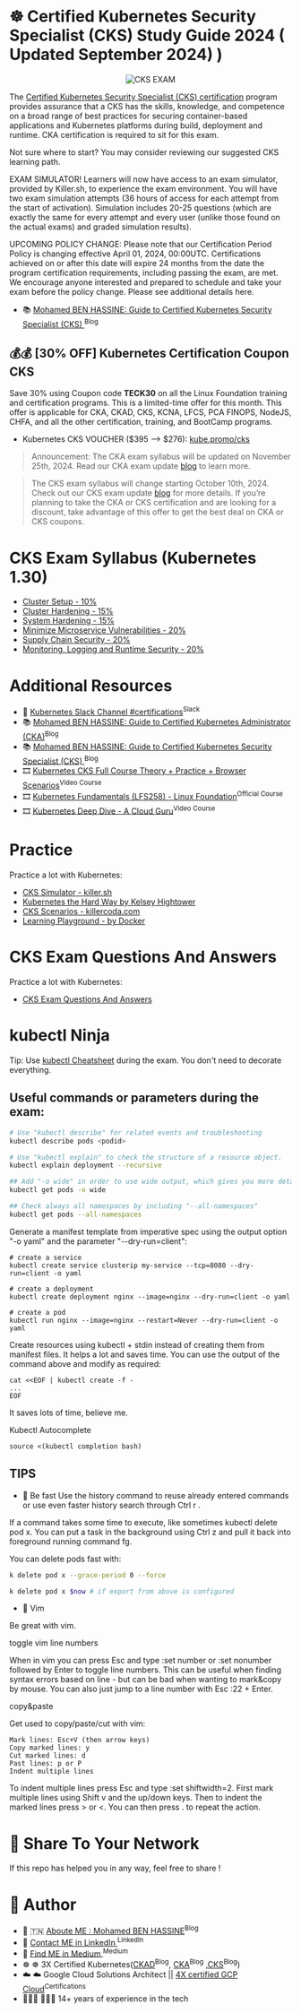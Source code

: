 # ☸️ Certified Kubernetes Security Specialist (CKS) Study Guide 2024 ( Updated September 2024) )

<p align="center">
  <img src="assets/cks.png" alt="CKS EXAM">
</p>

The [Certified Kubernetes Security Specialist (CKS) certification](https://www.cncf.io/certification/cks/)  program provides assurance that a CKS has the skills, knowledge, and competence on a broad range of best practices for securing container-based applications and Kubernetes platforms during build, deployment and runtime. CKA certification is required to sit for this exam.

 
Not sure where to start? You may consider reviewing our suggested CKS learning path.

EXAM SIMULATOR! Learners will now have access to an exam simulator, provided by Killer.sh, to experience the exam environment. You will have two exam simulation attempts (36 hours of access for each attempt from the start of activation).
Simulation includes 20-25 questions (which are exactly the same for every attempt and every user (unlike those found on the actual exams) and graded simulation results).

UPCOMING POLICY CHANGE: Please note that our Certification Period Policy is changing effective April 01, 2024, 00:00UTC. Certifications achieved on or after this date will expire 24 months from the date the program certification requirements, including passing the exam, are met. We encourage anyone interested and prepared to schedule and take your exam before the policy change. Please see additional details here.

* 📚 [Mohamed BEN HASSINE: Guide to Certified Kubernetes Security Specialist (CKS) ](https://teckbootcamps.com/cks-exam-study-guide/)<sup>Blog</sup>

## 💰💰 [30% OFF] Kubernetes Certification Coupon CKS

Save 30% using Coupon code **TECK30** on all the Linux Foundation training and certification programs. This is a limited-time offer for this month. This offer is applicable for CKA, CKAD, CKS, KCNA, LFCS, PCA FINOPS, NodeJS, CHFA, and all the other certification, training, and BootCamp programs.

-  Kubernetes CKS VOUCHER ($395 —> $276): [kube.promo/cks](https://teckbootcamps.com/go/cks-exam-2024/)


> Announcement: The CKA exam syllabus will be updated on November 25th, 2024. Read our CKA exam update [blog](https://teckbootcamps.com/cka-exam-update-new-features-and-removed-content-explained/) to learn more.

> The CKS exam syllabus will change starting October 10th, 2024. Check out our CKS exam update [blog](https://teckbootcamps.com/cks-exam-update-whats-new-whats-removed/) for more details.
If you’re planning to take the CKA or CKS certification and are looking for a discount, take advantage of this offer to get the best deal on CKA or CKS coupons.


# CKS Exam Syllabus (Kubernetes 1.30) 
- [Cluster Setup - 10%](a.cluster-setup.md)
- [Cluster Hardening - 15%](b.cluster-hardening.md)
- [System Hardening - 15%](c.system-hardening.md)
- [Minimize Microservice Vulnerabilities - 20%](d.minimize-microservice-vulnerabilities.md)
- [Supply Chain Security - 20%](e.supply-chain-security.md)
- [Monitoring, Logging and Runtime Security - 20%](f.monitoring-logging-and-runtime-security.md)


# Additional Resources
* 💬 [Kubernetes Slack Channel #certifications](https://kubernetes.slack.com/)<sup>Slack</sup>
* 📚 [Mohamed BEN HASSINE: Guide to Certified Kubernetes Administrator (CKA)](https://teckbootcamps.com/cka-exam-study-guide/)<sup>Blog</sup>
* 📚 [Mohamed BEN HASSINE: Guide to Certified Kubernetes Security Specialist (CKS) ](https://teckbootcamps.com/cks-exam-study-guide/)<sup>Blog</sup>
* 🎞️ [Kubernetes CKS Full Course Theory + Practice + Browser Scenarios](https://www.youtube.com/watch?v=d9xfB5qaOfg)<sup>Video Course</sup>
* 🎞️ [Kubernetes Fundamentals (LFS258) - Linux Foundation](https://training.linuxfoundation.org/training/kubernetes-fundamentals/)<sup>Official Course</sup>
* 🎞️ [Kubernetes Deep Dive - A Cloud Guru](https://acloud.guru/learn/kubernetes-deep-dive)<sup>Video Course</sup>

# Practice
Practice a lot with Kubernetes:

- [CKS Simulator - killer.sh](https://killer.sh/cks)
- [Kubernetes the Hard Way by Kelsey Hightower](https://github.com/kelseyhightower/kubernetes-the-hard-way)
- [CKS Scenarios - killercoda.com](https://killercoda.com/killer-shell-cks)
- [Learning Playground - by Docker](https://labs.play-with-k8s.com/)


# CKS Exam Questions And Answers

Practice a lot with Kubernetes:

- [CKS Exam Questions And Answers](g.cks-exam-questions-and-answers.md)
 

# kubectl Ninja

Tip: Use [kubectl Cheatsheet](https://kubernetes.io/docs/reference/kubectl/cheatsheet/) during the exam. You don't need to decorate everything.

## Useful commands or parameters during the exam:

```bash
# Use "kubectl describe" for related events and troubleshooting
kubectl describe pods <podid>

# Use "kubectl explain" to check the structure of a resource object.
kubectl explain deployment --recursive

## Add "-o wide" in order to use wide output, which gives you more details.
kubectl get pods -o wide

## Check always all namespaces by including "--all-namespaces"
kubectl get pods --all-namespaces
```

Generate a manifest template from imperative spec using the output option "-o yaml" and the parameter "--dry-run=client":

```shell
# create a service
kubectl create service clusterip my-service --tcp=8080 --dry-run=client -o yaml

# create a deployment
kubectl create deployment nginx --image=nginx --dry-run=client -o yaml

# create a pod
kubectl run nginx --image=nginx --restart=Never --dry-run=client -o yaml
```

Create resources using kubectl + stdin instead of creating them from manifest files. It helps a lot and saves time. You can use the output of the command above and modify as required:

```shell
cat <<EOF | kubectl create -f -
...
EOF
```

It saves lots of time, believe me.

Kubectl Autocomplete

```shell
source <(kubectl completion bash)
```

## TIPS

* 💬 Be fast
Use the history command to reuse already entered commands or use even faster history search through Ctrl r .

If a command takes some time to execute, like sometimes kubectl delete pod x. You can put a task in the background using Ctrl z and pull it back into foreground running command fg.

You can delete pods fast with:

``` bash
k delete pod x --grace-period 0 --force

k delete pod x $now # if export from above is configured
```

* 💬 Vim

Be great with vim.

toggle vim line numbers

When in vim you can press Esc and type :set number or :set nonumber followed by Enter to toggle line numbers. This can be useful when finding syntax errors based on line - but can be bad when wanting to mark&copy by mouse. You can also just jump to a line number with Esc :22 + Enter.

copy&paste

Get used to copy/paste/cut with vim:

``` shell
Mark lines: Esc+V (then arrow keys)
Copy marked lines: y
Cut marked lines: d
Past lines: p or P
Indent multiple lines
```

To indent multiple lines press Esc and type :set shiftwidth=2. First mark multiple lines using Shift v and the up/down keys. Then to indent the marked lines press > or <. You can then press . to repeat the action.


# 💬 Share To Your Network
If this repo has helped you in any way, feel free to share !

# 💬 Author
* 👨 🇹🇳 [Aboute ME : Mohamed BEN HASSINE](https://teckbootcamps.com/about-me/)<sup>Blog</sup>
* 👨 [Contact ME in LinkedIn ](https://www.linkedin.com/in/mohamedbnhassine/)<sup>LinkedIn</sup>
* 👨 [Find ME in Medium ](https://medium.com/@teckbootcamps)<sup>Medium</sup>
* ☸ ☸ 3X Certified Kubernetes([CKAD](https://teckbootcamps.com/ckad-exam-study-guide/)<sup>Blog</sup>, [CKA](https://teckbootcamps.com/cka-exam-study-guide//)<sup>Blog</sup> ,[CKS](https://teckbootcamps.com/cks-exam-study-guide/)<sup>Blog</sup>)
* ☁️ ☁️ Google Cloud Solutions Architect ||  [4X certified GCP Cloud](https://www.credential.net/profile/mohamedbenhassine968370/wallet)<sup>Certifications</sup>
* 👨🏼‍💻 👨🏼‍💻 14+ years of experience in the tech